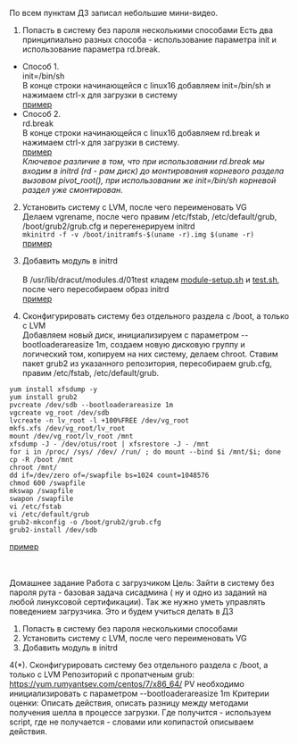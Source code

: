 По всем пунктам ДЗ записал небольшие мини-видео.

1. Попасть в систему без пароля несколькими способами
   Есть два принципиально разных способа -  использование параметра init и использование параметра rd.break. 
 - Способ 1. <br>
init=/bin/sh <br>
В конце строки начинающейся с linux16 добавляем init=/bin/sh и нажимаем сtrl-x для загрузки в систему<br>
[пример](https://yadi.sk/i/tPBgyCykIQ_LmA)
 - Способ 2. <br>
rd.break<br>
В конце строки начинающейся с linux16 добавляем rd.break и нажимаем сtrl-x для загрузки в систему.<br>
[пример](https://yadi.sk/i/jPuIOKjTcYJPzw)<br>
*Ключевое различие в том, что при использовании rd.break  мы входим в initrd  (rd - рам диск) до монтирования корневого раздела вызовом pivot_root(), при использовании же init=/bin/sh корневой раздел уже смонтирован.*

2. Установить систему с LVM, после чего переименовать VG<br>
Делаем vgrename, после чего правим  /etc/fstab, /etc/default/grub, /boot/grub2/grub.cfg и перегенерируем initrd <br>
`mkinitrd -f -v /boot/initramfs-$(uname -r).img $(uname -r)`<br>
[пример](https://yadi.sk/i/cxU1J-3IG2uweg)

3. Добавить модуль в initrd<br><br>
В /usr/lib/dracut/modules.d/01test кладем [module-setup.sh](https://gist.github.com/lalbrekht/e51b2580b47bb5a150bd1a002f16ae85) и [test.sh](https://gist.github.com/lalbrekht/ac45d7a6c6856baea348e64fac43faf0), после чего пересобираем образ initrd <br>
[пример](https://yadi.sk/i/lUDu8CgVYiWhWQ)

4. Сконфигурировать систему без отдельного раздела с /boot, а только с LVM<br>
Добавляем новый диск, инициализируем с параметром --bootloaderareasize 1m, создаем новую дисковую группу и логический том, копируем на них систему, делаем chroot. Ставим пакет grub2 из указанного репозитория, пересобираем grub.cfg, правим  /etc/fstab, /etc/default/grub.
```
yum install xfsdump -y
yum install grub2
pvcreate /dev/sdb --bootloaderareasize 1m
vgcreate vg_root /dev/sdb
lvcreate -n lv_root -l +100%FREE /dev/vg_root
mkfs.xfs /dev/vg_root/lv_root
mount /dev/vg_root/lv_root /mnt
xfsdump -J - /dev/otus/root | xfsrestore -J - /mnt
for i in /proc/ /sys/ /dev/ /run/ ; do mount --bind $i /mnt/$i; done
cp -R /boot /mnt
chroot /mnt/
dd if=/dev/zero of=/swapfile bs=1024 count=1048576
chmod 600 /swapfile
mkswap /swapfile
swapon /swapfile
vi /etc/fstab 
vi /etc/default/grub 
grub2-mkconfig -o /boot/grub2/grub.cfg
grub2-install /dev/sdb
```
[пример](https://yadi.sk/i/tPBgyCykIQ_LmA)
<br><br><br>

Домашнее задание
Работа с загрузчиком
Цель: Зайти в систему без пароля рута - базовая задача сисадмина ( ну и одно из заданий на любой линуксовой сертификации). Так же нужно уметь управлять поведением загрузчика. Это и будем учиться делать в ДЗ
1. Попасть в систему без пароля несколькими способами
2. Установить систему с LVM, после чего переименовать VG
3. Добавить модуль в initrd

4(*). Сконфигурировать систему без отдельного раздела с /boot, а только с LVM
Репозиторий с пропатченым grub: https://yum.rumyantsev.com/centos/7/x86_64/
PV необходимо инициализировать с параметром --bootloaderareasize 1m
Критерии оценки: Описать действия, описать разницу между методами получения шелла в процессе загрузки.
Где получится - используем script, где не получается - словами или копипастой описываем действия. 
